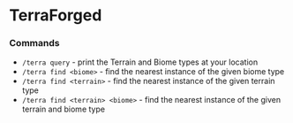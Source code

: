 # TerraForged

### Commands
- `/terra query` - print the Terrain and Biome types at your location
- `/terra find <biome>` - find the nearest instance of the given biome type
- `/terra find <terrain>` - find the nearest instance of the given terrain type
- `/terra find <terrain> <biome>` - find the nearest instance of the given terrain and biome type